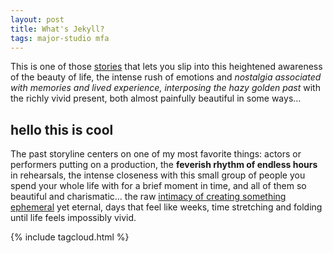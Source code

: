 ```yaml
---
layout: post
title: What's Jekyll?
tags: major-studio mfa
---
```


This is one of those [stories](https://canvas.newschool.edu/courses/1826485/discussion_topics/9954338) that lets you slip into this heightened awareness of the beauty of life, the intense rush of emotions and *nostalgia associated with memories and lived experience, interposing the hazy golden past* with the richly vivid present, both almost painfully beautiful in some ways…
## hello this is cool
The past storyline centers on one of my most favorite things:  actors or performers putting on a production, the **feverish rhythm of endless hours** in rehearsals, the intense closeness with this small group of people you spend your whole life with for a brief moment in time, and all of them so beautiful and charismatic… the raw [intimacy of creating something ephemeral](https://canvas.newschool.edu/courses/1826485/discussion_topics/9954338) yet eternal, days that feel like weeks, time stretching and folding until life feels impossibly vivid.

  {% include tagcloud.html %}
